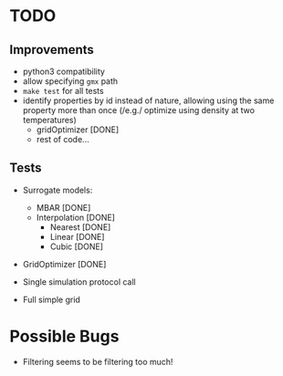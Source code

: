
# TODO

## Improvements

- python3 compatibility
- allow specifying ```gmx``` path
- ```make test``` for all tests
- identify properties by id instead of nature, allowing using the same property more than once (/e.g./ optimize using density at two temperatures)
  - gridOptimizer [DONE]
  - rest of code...

## Tests

- Surrogate models:
    - MBAR [DONE]
    - Interpolation [DONE]
        - Nearest [DONE]
        - Linear [DONE]
        - Cubic [DONE]

- GridOptimizer [DONE]

- Single simulation protocol call

- Full simple grid

# Possible Bugs

- Filtering seems to be filtering too much!
